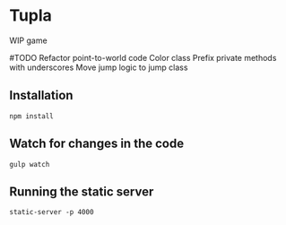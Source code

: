 # Tupla

WIP game

#TODO
Refactor point-to-world code
Color class
Prefix private methods with underscores
Move jump logic to jump class

## Installation
`npm install`

## Watch for changes in the code
`gulp watch`

## Running the static server
`static-server -p 4000`
